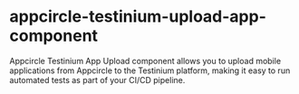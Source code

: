 # appcircle-testinium-upload-app-component
Appcircle Testinium App Upload component allows you to upload mobile applications from Appcircle to the Testinium platform, making it easy to run automated tests as part of your CI/CD pipeline.
